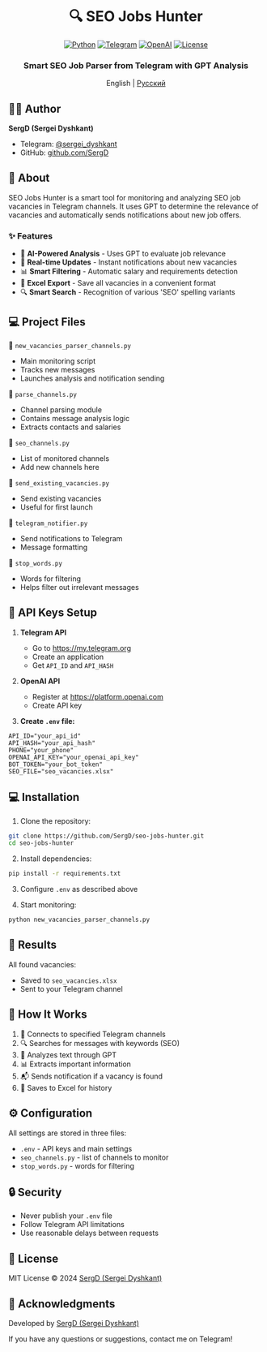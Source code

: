 <div align="center">

# 🔍 SEO Jobs Hunter

[![Python](https://img.shields.io/badge/Python-3.8%2B-blue.svg)](https://www.python.org/downloads/)
[![Telegram](https://img.shields.io/badge/Telegram-Bot-blue.svg)](https://core.telegram.org/bots)
[![OpenAI](https://img.shields.io/badge/OpenAI-GPT-green.svg)](https://platform.openai.com/)
[![License](https://img.shields.io/badge/license-MIT-blue.svg)](LICENSE)

### Smart SEO Job Parser from Telegram with GPT Analysis

English | [Русский](README.md)

</div>

## 👨‍💻 Author

**SergD (Sergei Dyshkant)**
- Telegram: [@sergei_dyshkant](https://t.me/sergei_dyshkant)
- GitHub: [github.com/SergD](https://github.com/SergD)

## 🌟 About

SEO Jobs Hunter is a smart tool for monitoring and analyzing SEO job vacancies in Telegram channels. It uses GPT to determine the relevance of vacancies and automatically sends notifications about new job offers.

### ✨ Features
- 🤖 **AI-Powered Analysis** - Uses GPT to evaluate job relevance
- 🔄 **Real-time Updates** - Instant notifications about new vacancies
- 📊 **Smart Filtering** - Automatic salary and requirements detection
- 💾 **Excel Export** - Save all vacancies in a convenient format
- 🔍 **Smart Search** - Recognition of various 'SEO' spelling variants

## 💻 Project Files

📄 `new_vacancies_parser_channels.py`
- Main monitoring script
- Tracks new messages
- Launches analysis and notification sending

📄 `parse_channels.py`
- Channel parsing module
- Contains message analysis logic
- Extracts contacts and salaries

📄 `seo_channels.py`
- List of monitored channels
- Add new channels here

📄 `send_existing_vacancies.py`
- Send existing vacancies
- Useful for first launch

📄 `telegram_notifier.py`
- Send notifications to Telegram
- Message formatting

📄 `stop_words.py`
- Words for filtering
- Helps filter out irrelevant messages

## 🔑 API Keys Setup

1. **Telegram API**
   - Go to https://my.telegram.org
   - Create an application
   - Get `API_ID` and `API_HASH`

2. **OpenAI API**
   - Register at https://platform.openai.com
   - Create API key

3. **Create `.env` file:**
```env
API_ID="your_api_id"
API_HASH="your_api_hash"
PHONE="your_phone"
OPENAI_API_KEY="your_openai_api_key"
BOT_TOKEN="your_bot_token"
SEO_FILE="seo_vacancies.xlsx"
```

## 💻 Installation

1. Clone the repository:
```bash
git clone https://github.com/SergD/seo-jobs-hunter.git
cd seo-jobs-hunter
```

2. Install dependencies:
```bash
pip install -r requirements.txt
```

3. Configure `.env` as described above

4. Start monitoring:
```bash
python new_vacancies_parser_channels.py
```

## 💾 Results

All found vacancies:
- Saved to `seo_vacancies.xlsx`
- Sent to your Telegram channel

## 🔄 How It Works

1. 📱 Connects to specified Telegram channels
2. 🔍 Searches for messages with keywords (SEO)
3. 🤖 Analyzes text through GPT
4. 📊 Extracts important information
5. 📬 Sends notification if a vacancy is found
6. 💾 Saves to Excel for history

## ⚙️ Configuration

All settings are stored in three files:
- `.env` - API keys and main settings
- `seo_channels.py` - list of channels to monitor
- `stop_words.py` - words for filtering

## 🔒 Security

- Never publish your `.env` file
- Follow Telegram API limitations
- Use reasonable delays between requests

## 📝 License

MIT License © 2024 [SergD (Sergei Dyshkant)](https://t.me/sergei_dyshkant)

## 👏 Acknowledgments

Developed by [SergD (Sergei Dyshkant)](https://t.me/sergei_dyshkant)

If you have any questions or suggestions, contact me on Telegram!
